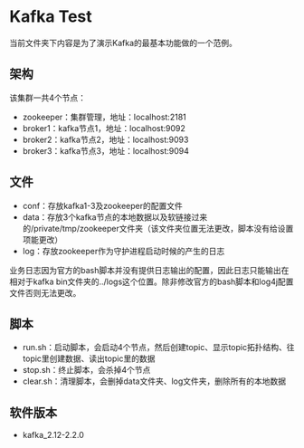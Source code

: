 Kafka Test
==========

当前文件夹下内容是为了演示Kafka的最基本功能做的一个范例。

## 架构
该集群一共4个节点：

* zookeeper：集群管理，地址：localhost:2181
* broker1：kafka节点1，地址：localhost:9092
* broker2：kafka节点2，地址：localhost:9093
* broker3：kafka节点3，地址：localhost:9094

## 文件
* conf：存放kafka1-3及zookeeper的配置文件
* data：存放3个kafka节点的本地数据以及软链接过来的/private/tmp/zookeeper文件夹（该文件夹位置无法更改，脚本没有给设置项能更改）
* log：存放zookeeper作为守护进程启动时候的产生的日志

业务日志因为官方的bash脚本并没有提供日志输出的配置，因此日志只能输出在相对于kafka bin文件夹的../logs这个位置。除非修改官方的bash脚本和log4j配置文件否则无法更改。

## 脚本
* run.sh：启动脚本，会启动4个节点，然后创建topic、显示topic拓扑结构、往topic里创建数据、读出topic里的数据
* stop.sh：终止脚本，会杀掉4个节点
* clear.sh：清理脚本，会删掉data文件夹、log文件夹，删除所有的本地数据

## 软件版本
* kafka_2.12-2.2.0